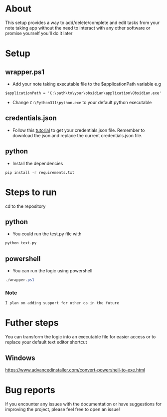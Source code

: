 # About
This setup provides a way to add/delete/complete and edit tasks from your note taking app without the need to interact with any other software or promise yourself you'll do it later

# Setup
## wrapper.ps1
- Add your note taking executable file to the $applicationPath variable
e.g
```
$applicationPath = 'C:\path\to\your\obsidian\application\Obsidian.exe'
```
- Change ``C:\Python311\python.exe`` to your default python executable

## credentials.json
- Follow this [tutorial](https://developers.google.com/workspace/guides/create-credentials#desktop-app) to get your credentials.json file. Remember to download the json and replace the current credentials.json file.

## python
- Install the dependencies
```
pip install -r requirements.txt
```

# Steps to run
cd to the repository
## python
- You could run the test.py file with
```bash
python text.py
```
## powershell
- You can run the logic using powershell
```powershell
./wrapper.ps1
```
### Note
```
I plan on adding support for other os in the future
```

# Futher steps
You can transform the logic into an executable file for easier access or to replace your default text editor shortcut

## Windows
https://www.advancedinstaller.com/convert-powershell-to-exe.html

# Bug reports
If you encounter any issues with the documentation or have suggestions for improving the project, please feel free to open an issue!